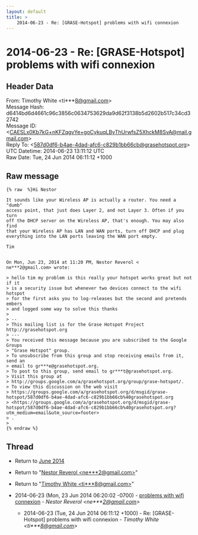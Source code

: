 ```yaml
---
layout: default
title: >
    2014-06-23 - Re: [GRASE-Hotspot] problems with wifi connexion
---
```


# 2014-06-23 - Re: [GRASE-Hotspot] problems with wifi connexion

## Header Data

From: Timothy White \<ti***8@gmail.com\><br>
Message Hash: d6414bd6d4661c96c3856c0634753629da9d62f3138b5d2602b517c34cd32742<br>
Message ID: \<CAESLx0Kb7kG+nKFZqgvYe+goCykuqLByThUrwfsZ5XhckM8SvA@mail.gmail.com\><br>
Reply To: \<587d0df6-b4ae-4dad-afc6-c829b1bb66cb@grasehotspot.org\><br>
UTC Datetime: 2014-06-23 13:11:12 UTC<br>
Raw Date: Tue, 24 Jun 2014 06:11:12 +1000<br>

## Raw message

```
{% raw  %}Hi Nestor

It sounds like your Wireless AP is actually a router. You need a "dumb"
access point, that just does Layer 2, and not Layer 3. Often if you turn
off the DHCP server on the Wireless AP, that's enough. You may also find
that your Wireless AP has LAN and WAN ports, turn off DHCP and plug
everything into the LAN ports leaving the WAN port empty.

Tim


On Mon, Jun 23, 2014 at 11:20 PM, Nestor Reverol <
ne***2@gmail.com> wrote:

> hello tim my problem is this really your hotspot works great but not if it
> is a security issue but whenever two devices connect to the wifi hotspot
> for the first asks you to log-releases but the second and pretends embers
> and logged some way to solve this thanks
>
> --
> This mailing list is for the Grase Hotspot Project http://grasehotspot.org
> ---
> You received this message because you are subscribed to the Google Groups
> "Grase Hotspot" group.
> To unsubscribe from this group and stop receiving emails from it, send an
> email to gr***e@grasehotspot.org.
> To post to this group, send email to gr***t@grasehotspot.org.
> Visit this group at
> http://groups.google.com/a/grasehotspot.org/group/grase-hotspot/.
> To view this discussion on the web visit
> https://groups.google.com/a/grasehotspot.org/d/msgid/grase-hotspot/587d0df6-b4ae-4dad-afc6-c829b1bb66cb%40grasehotspot.org
> <https://groups.google.com/a/grasehotspot.org/d/msgid/grase-hotspot/587d0df6-b4ae-4dad-afc6-c829b1bb66cb%40grasehotspot.org?utm_medium=email&utm_source=footer>
> .
>
{% endraw %}
```

## Thread

+ Return to [June 2014](/archive/2014/06)

+ Return to "[Nestor Reverol <ne***2<span>@</span>gmail.com>](/authors/ne___2_at_gmail_com)"
+ Return to "[Timothy White <ti***8<span>@</span>gmail.com>](/authors/ti___8_at_gmail_com)"

+ 2014-06-23 (Mon, 23 Jun 2014 06:20:02 -0700) - [problems with wifi connexion](/archive/2014/06/c3b9297db9c91f55bcfd96b2bc482889293e127db62b0b027dca483d182feb78) - _Nestor Reverol \<ne***2@gmail.com\>_
  + 2014-06-23 (Tue, 24 Jun 2014 06:11:12 +1000) - Re: [GRASE-Hotspot] problems with wifi connexion - _Timothy White \<ti***8@gmail.com\>_

